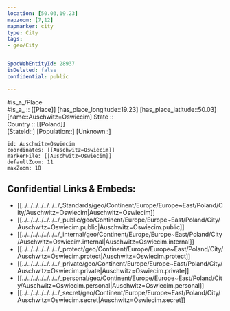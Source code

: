 ```yaml
---
location: [50.03,19.23] 
mapzoom: [7,12] 
mapmarker: city 
type: City
tags:
- geo/City


SpocWebEntityId: 28937
isDeleted: false
confidential: public

---
```

#is_a_/Place  
#is_a_ :: [[Place]] 
[has_place_longitude::19.23] 
[has_place_latitude::50.03] 
[name::Auschwitz=Oswiecim] 
State ::  
Country :: [[Poland]]  
[StateId::] 
[Population::] 
[Unknown::] 


```leaflet
id: Auschwitz=Oswiecim
coordinates: [[Auschwitz=Oswiecim]] 
markerFile: [[Auschwitz=Oswiecim]] 
defaultZoom: 11 
maxZoom: 18
```


## Confidential Links & Embeds: 
- [[../../../../../../../_Standards/geo/Continent/Europe/Europe~East/Poland/City/Auschwitz=Oswiecim|Auschwitz=Oswiecim]] 
- [[../../../../../../../_public/geo/Continent/Europe/Europe~East/Poland/City/Auschwitz=Oswiecim.public|Auschwitz=Oswiecim.public]] 
- [[../../../../../../../_internal/geo/Continent/Europe/Europe~East/Poland/City/Auschwitz=Oswiecim.internal|Auschwitz=Oswiecim.internal]] 
- [[../../../../../../../_protect/geo/Continent/Europe/Europe~East/Poland/City/Auschwitz=Oswiecim.protect|Auschwitz=Oswiecim.protect]] 
- [[../../../../../../../_private/geo/Continent/Europe/Europe~East/Poland/City/Auschwitz=Oswiecim.private|Auschwitz=Oswiecim.private]] 
- [[../../../../../../../_personal/geo/Continent/Europe/Europe~East/Poland/City/Auschwitz=Oswiecim.personal|Auschwitz=Oswiecim.personal]] 
- [[../../../../../../../_secret/geo/Continent/Europe/Europe~East/Poland/City/Auschwitz=Oswiecim.secret|Auschwitz=Oswiecim.secret]] 
